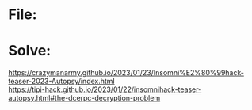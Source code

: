 # File: 

  
# Solve: 
https://crazymanarmy.github.io/2023/01/23/Insomni%E2%80%99hack-teaser-2023-Autopsy/index.html  
https://tipi-hack.github.io/2023/01/22/insomnihack-teaser-autopsy.html#the-dcerpc-decryption-problem  
